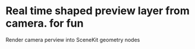 Real time shaped preview layer from camera. for fun
================================

Render camera perview into SceneKit geometry nodes
